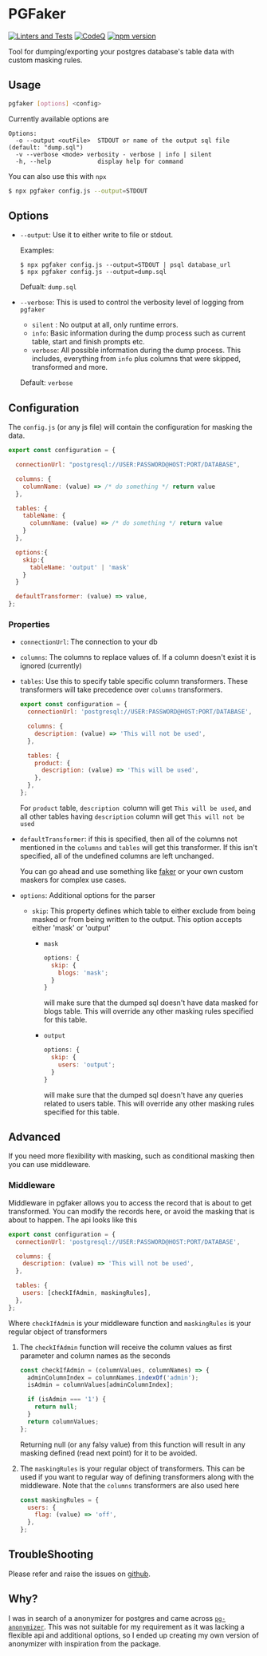 # PGFaker

[![Linters and Tests](https://github.com/imanpalsingh/pg-faker/actions/workflows/main.yml/badge.svg?label=build)](https://github.com/imanpalsingh/pg-faker/actions/workflows/main.yml?query=branch%3Amain)
[![CodeQ](https://github.com/imanpalsingh/pg-faker/actions/workflows/codeql.yml/badge.svg)](https://github.com/imanpalsingh/pg-faker/actions/workflows/codeql.yml?query=branch%3Amain)
[![npm version](https://badge.fury.io/js/pgfaker.svg)](https://www.npmjs.com/package/pgfaker)

Tool for dumping/exporting your postgres database's table data with custom masking rules.

## Usage

```bash
pgfaker [options] <config>
```

Currently available options are

```
Options:
  -o --output <outFile>  STDOUT or name of the output sql file (default: "dump.sql")
  -v --verbose <mode> verbosity - verbose | info | silent
  -h, --help             display help for command
```

You can also use this with `npx`

```sh
$ npx pgfaker config.js --output=STDOUT
```

## Options

- `--output`: Use it to either write to file or stdout.

  Examples:

  ```
  $ npx pgfaker config.js --output=STDOUT | psql database_url
  $ npx pgfaker config.js --output=dump.sql
  ```

  Defualt: `dump.sql`

- `--verbose`: This is used to control the verbosity level of logging from `pgfaker`

  - `silent` : No output at all, only runtime errors.
  - `info`: Basic information during the dump process such as current table, start and finish prompts etc.
  - `verbose`: All possible information during the dump process. This includes, everything from `info` plus columns that were skipped, transformed and more.

  Default: `verbose`

## Configuration

The `config.js` (or any js file) will contain the configuration for masking the data.

```js
export const configuration = {

  connectionUrl: "postgresql://USER:PASSWORD@HOST:PORT/DATABASE",

  columns: {
    columnName: (value) => /* do something */ return value
  },

  tables: {
    tableName: {
      columnName: (value) => /* do something */ return value
    }
  },

  options:{
    skip:{
      tableName: 'output' | 'mask'
    }
  }

  defaultTransformer: (value) => value,
};
```

### Properties

- `connectionUrl`: The connection to your db

- `columns`: The columns to replace values of. If a column doesn't exist it is ignored (currently)

- `tables`: Use this to specify table specific column transformers. These transformers will take precedence over `columns` transformers.

  ```js
  export const configuration = {
    connectionUrl: 'postgresql://USER:PASSWORD@HOST:PORT/DATABASE',

    columns: {
      description: (value) => 'This will not be used',
    },

    tables: {
      product: {
        description: (value) => 'This will be used',
      },
    },
  };
  ```

  For `product` table, `description `column will get `This will be used`, and all other tables having `description` column will get `This will not be used`

- `defaultTransformer`: if this is specified, then all of the columns not mentioned in the `columns` and `tables` will get this transformer. If this isn't specified, all of the undefined columns are left unchanged.

  You can go ahead and use something like [faker](https://www.npmjs.com/package/@faker-js/faker) or your own custom maskers for complex use cases.

- `options`: Additional options for the parser

  - `skip`: This property defines which table to either exclude from being masked or from being written to the output. This option accepts either 'mask' or 'output'

    - `mask`

      ```js
      options: {
        skip: {
          blogs: 'mask';
        }
      }
      ```

      will make sure that the dumped sql doesn't have data masked for blogs table. This will override any other masking rules specified for this table.

    - `output`

      ```js
      options: {
        skip: {
          users: 'output';
        }
      }
      ```

      will make sure that the dumped sql doesn't have any queries related to users table. This will override any other masking rules specified for this table.

## Advanced

If you need more flexibility with masking, such as conditional masking then you can use middleware.

### Middleware

Middleware in pgfaker allows you to access the record that is about to get transformed. You can modify the records here, or avoid the masking that is about to happen. The api looks like this

```js
export const configuration = {
  connectionUrl: 'postgresql://USER:PASSWORD@HOST:PORT/DATABASE',

  columns: {
    description: (value) => 'This will not be used',
  },

  tables: {
    users: [checkIfAdmin, maskingRules],
  },
};
```

Where `checkIfAdmin` is your middleware function and `maskingRules` is your regular object of transformers

1. The `checkIfAdmin` function will receive the column values as first parameter and column names as the seconds

   ```js
   const checkIfAdmin = (columnValues, columnNames) => {
     adminColumnIndex = columnNames.indexOf('admin');
     isAdmin = columnValues[adminColumnIndex];

     if (isAdmin === '1') {
       return null;
     }
     return columnValues;
   };
   ```

   Returning null (or any falsy value) from this function will result in any masking defined (read next point) for it to be avoided.

2. The `maskingRules` is your regular object of transformers. This can be used if you want to regular way of defining transformers along with the middleware. Note that the `columns` transformers are also used here

   ```js
   const maskingRules = {
     users: {
       flag: (value) => 'off',
     },
   };
   ```

## TroubleShooting

Please refer and raise the issues on [github](https://github.com/imanpalsingh/pg-faker/issues).

## Why?

I was in search of a anonymizer for postgres and came across [`pg-anonymizer`](https://github.com/rap2hpoutre/pg-anonymizer). This was not suitable for my requirement as it was lacking a flexible api and additional options, so I ended up creating my own version of anonymizer with inspiration from the package.

